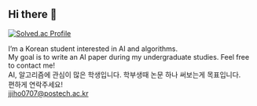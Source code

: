 ## Hi there 👋
[![Solved.ac Profile](http://mazassumnida.wtf/api/generate_badge?boj=jjiho0707)](https://solved.ac/jjiho0707)

I’m a Korean student interested in AI and algorithms. <br/> My goal is to write an AI paper during my undergraduate studies.
Feel free to contact me!
<br/> AI, 알고리즘에 관심이 많은 학생입니다. 학부생때 논문 하나 써보는게 목표입니다. <br/> 편하게 연락주세요! <br/>
jjiho0707@postech.ac.kr


<!--
**steiner0427/steiner0427** is a ✨ _special_ ✨ repository because its `README.md` (this file) appears on your GitHub profile.

Here are some ideas to get you started:

- 🔭 I’m currently working on ...
- 🌱 I’m currently learning ...
- 👯 I’m looking to collaborate on ...
- 🤔 I’m looking for help with ...
- 💬 Ask me about ...
- 📫 How to reach me: ...
- 😄 Pronouns: ...
- ⚡ Fun fact: ...
-->
